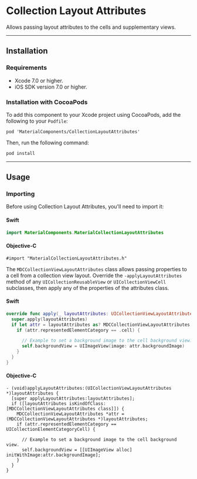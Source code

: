 <!--docs:
title: "Collection Layout Attributes"
layout: detail
section: components
excerpt: "Allows passing layout attributes to the cells and supplementary views."
iconId: list
-->

# Collection Layout Attributes

Allows passing layout attributes to the cells and supplementary views.
<!--{: .article__intro }-->

- - -

## Installation

### Requirements

- Xcode 7.0 or higher.
- iOS SDK version 7.0 or higher.

### Installation with CocoaPods

To add this component to your Xcode project using CocoaPods, add the following to your `Podfile`:

```
pod 'MaterialComponents/CollectionLayoutAttributes'
```

Then, run the following command:

``` bash
pod install
```

- - -

## Usage

### Importing

Before using Collection Layout Attributes, you'll need to import it:

<!--<div class="material-code-render" markdown="1">-->
#### Swift
``` swift
import MaterialComponents.MaterialCollectionLayoutAttributes
```

#### Objective-C
``` objc
#import "MaterialCollectionLayoutAttributes.h"
```
<!--</div>-->

The `MDCCollectionViewLayoutAttributes` class allows passing properties to a cell from a collection
view layout. Override the `-applyLayoutAttributes` method of any `UICollectionReusableView` or
`UICollectionViewCell` subclasses, then apply any of the properties of the attributes class.

<!--<div class="material-code-render" markdown="1">-->
#### Swift
``` swift
override func apply(_ layoutAttributes: UICollectionViewLayoutAttributes) {
  super.apply(layoutAttributes)
  if let attr = layoutAttributes as? MDCCollectionViewLayoutAttributes {
    if (attr.representedElementCategory == .cell) {

      // Example to set a background image to the cell background view.
      self.backgroundView = UIImageView(image: attr.backgroundImage)
    }
  }
}
```
#### Objective-C
``` objc
- (void)applyLayoutAttributes:(UICollectionViewLayoutAttributes *)layoutAttributes {
  [super applyLayoutAttributes:layoutAttributes];
  if ([layoutAttributes isKindOfClass:[MDCCollectionViewLayoutAttributes class]]) {
    MDCCollectionViewLayoutAttributes *attr = (MDCCollectionViewLayoutAttributes *)layoutAttributes;
    if (attr.representedElementCategory == UICollectionElementCategoryCell) {

      // Example to set a background image to the cell background view.
      self.backgroundView = [[UIImageView alloc] initWithImage:attr.backgroundImage];
    }
  }
}
```
<!--</div>-->
